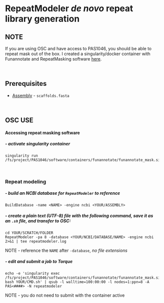 # RepeatModeler *de novo* repeat library generation

## NOTE
If you are using OSC and have access to PAS1046, you should be able to repeat mask out of the box. I created a singularity/docker container with Funannotate and RepeatMasking software [here](https://hub.docker.com/r/xonq/funannotate_mask).


<br />

## Prerequisites
- [Assembly](https://gitlab.com/xonq/tutorials/-/blob/master/assembly.md) - `scaffolds.fasta`

<br />

## OSC USE
#### Accessing repeat masking software
##### - activate singularity container
```
singularity run /fs/project/PAS1046/software/containers/funannotate/funannotate_mask.sif
```

<br />

### Repeat modeling
##### - build an NCBI database for `RepeatModeler` to reference
```
BuildDatabase -name <NAME> -engine ncbi <YOUR/ASSEMBLY>
```

##### - create a plain text (UTF-8) file with the following command, save it as an `.sh` file, and transfer to OSC:

```
cd YOUR/SCRATCH/FOLDER
RepeatModeler -pa 8 -database <YOUR/NCBI/DATABASE/NAME> -engine ncbi 2>&1 | tee repeatmodeler.log
```
NOTE - reference the `NAME` after `-database`, *no file extensions*

##### - edit and submit a job to Torque
```
echo -e 'singularity exec /fs/project/PAS1046/software/containers/funannotate/funannotate_mask.sif bash YOUR/CMD.sh' | qsub -l walltime=100:00:00 -l nodes=1:ppn=8 -A PAS<####> -N repeatmodeler
```
NOTE - you do not need to submit with the container active
